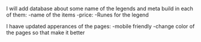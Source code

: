 I will add database about some name of the legends and meta build in each of them:
    -name of the items
    -price:
    -Runes for the legend

I haave updated apperances of the pages:
    -mobile friendly
    -change color of the pages so that make it better
